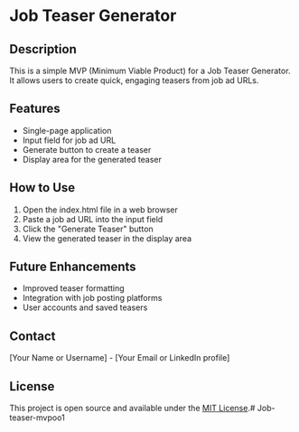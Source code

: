 # Job Teaser Generator

## Description
This is a simple MVP (Minimum Viable Product) for a Job Teaser Generator. It allows users to create quick, engaging teasers from job ad URLs.

## Features
- Single-page application
- Input field for job ad URL
- Generate button to create a teaser
- Display area for the generated teaser

## How to Use
1. Open the index.html file in a web browser
2. Paste a job ad URL into the input field
3. Click the "Generate Teaser" button
4. View the generated teaser in the display area

## Future Enhancements
- Improved teaser formatting
- Integration with job posting platforms
- User accounts and saved teasers

## Contact
[Your Name or Username] - [Your Email or LinkedIn profile]

## License
This project is open source and available under the [MIT License](LICENSE).# Job-teaser-mvpoo1
